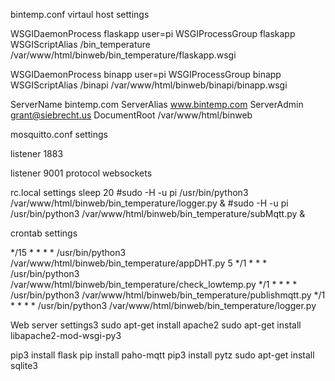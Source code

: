 bintemp.conf virtaul host settings

WSGIDaemonProcess flaskapp user=pi
WSGIProcessGroup flaskapp
WSGIScriptAlias /bin_temperature /var/www/html/binweb/bin_temperature/flaskapp.wsgi


WSGIDaemonProcess binapp user=pi
WSGIProcessGroup binapp
WSGIScriptAlias /binapi /var/www/html/binweb/binapi/binapp.wsgi

ServerName bintemp.com
ServerAlias www.bintemp.com
ServerAdmin grant@siebrecht.us
DocumentRoot /var/www/html/binweb


mosquitto.conf settings

listener 1883

listener 9001
protocol websockets


rc.local settings
sleep 20
#sudo -H -u pi /usr/bin/python3 /var/www/html/binweb/bin_temperature/logger.py &
#sudo -H -u pi /usr/bin/python3 /var/www/html/binweb/bin_temperature/subMqtt.py &

crontab settings

*/15 * * * * /usr/bin/python3 /var/www/html/binweb/bin_temperature/appDHT.py
5 */1 * * * /usr/bin/python3 /var/www/html/binweb/bin_temperature/check_lowtemp.py
*/1 * * * * /usr/bin/python3 /var/www/html/binweb/bin_temperature/publishmqtt.py
*/1 * * * * /usr/bin/python3 /var/www/html/binweb/bin_temperature/logger.py

Web server settings3
sudo apt-get install apache2 
sudo apt-get install libapache2-mod-wsgi-py3

pip3 install flask
pip install paho-mqtt
 pip3 install pytz
 sudo apt-get install sqlite3
